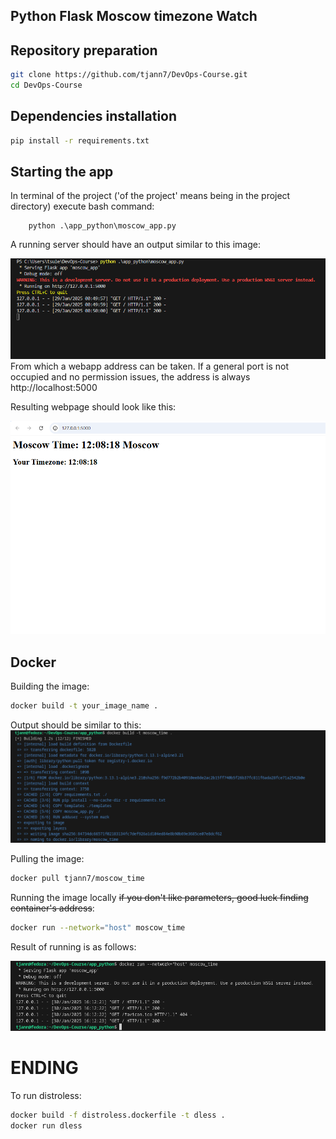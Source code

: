 ## Python Flask Moscow timezone Watch

## Repository preparation

```bash
git clone https://github.com/tjann7/DevOps-Course.git
cd DevOps-Course
```

## Dependencies installation

```bash
pip install -r requirements.txt
```

## Starting the app
In terminal of the project ('of the project' means being in the project directory) execute bash command:

        python .\app_python\moscow_app.py

A running server should have an output similar to this image:

![alt text](./images/image.png)
From which a webapp address can be taken. If a general port is not occupied and no permission issues, the address is always http://localhost:5000

Resulting webpage should look like this:

![alt text](./images/image1.png)

## Docker

Building the image:
```bash
docker build -t your_image_name .
```

Output should be similar to this:
![](images/image_docker1.png)

Pulling the image:
```bash
docker pull tjann7/moscow_time
```

Running the image locally ~~if you don't like parameters, good luck finding container's address~~:
```bash
docker run --network="host" moscow_time
```

Result of running is as follows:

![](images/image_docker2.png)


# ENDING

To run distroless:

```bash
docker build -f distroless.dockerfile -t dless .
docker run dless
```


